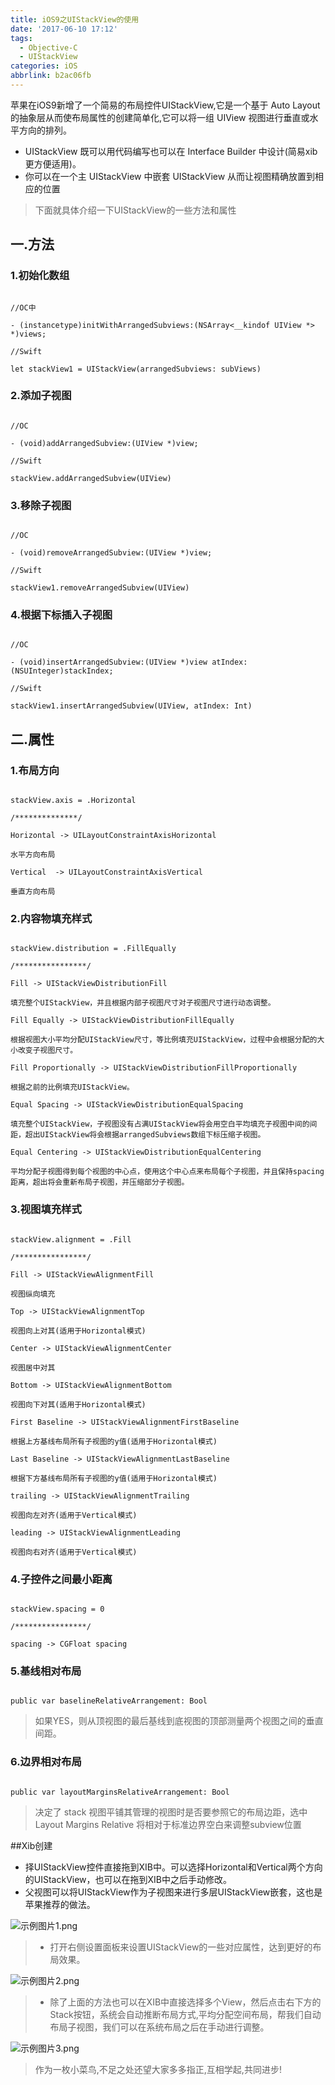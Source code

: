 ```yaml
---
title: iOS9之UIStackView的使用
date: '2017-06-10 17:12'
tags:
  - Objective-C
  - UIStackView
categories: iOS
abbrlink: b2ac06fb
---
```


苹果在iOS9新增了一个简易的布局控件UIStackView,它是一个基于 Auto Layout 的抽象层从而使布局属性的创建简单化,它可以将一组 UIView 视图进行垂直或水平方向的排列。

- UIStackView 既可以用代码编写也可以在 Interface Builder 中设计(简易xib更方便适用)。
- 你可以在一个主 UIStackView 中嵌套 UIStackView 从而让视图精确放置到相应的位置

<!-- more -->

> 下面就具体介绍一下UIStackView的一些方法和属性

## 一.方法

### 1.初始化数组

```objc

//OC中

- (instancetype)initWithArrangedSubviews:(NSArray<__kindof UIView *> *)views;

//Swift

let stackView1 = UIStackView(arrangedSubviews: subViews)

```

### 2.添加子视图

```objc

//OC

- (void)addArrangedSubview:(UIView *)view;

//Swift

stackView.addArrangedSubview(UIView)

```

### 3.移除子视图

```objc

//OC

- (void)removeArrangedSubview:(UIView *)view;

//Swift

stackView1.removeArrangedSubview(UIView)

```

### 4.根据下标插入子视图

```objc

//OC

- (void)insertArrangedSubview:(UIView *)view atIndex:(NSUInteger)stackIndex;

//Swift

stackView1.insertArrangedSubview(UIView, atIndex: Int)

```

## 二.属性

### 1.布局方向

```objc

stackView.axis = .Horizontal

/**************/

Horizontal -> UILayoutConstraintAxisHorizontal

水平方向布局

Vertical  -> UILayoutConstraintAxisVertical

垂直方向布局

```

### 2.内容物填充样式

```objc

stackView.distribution = .FillEqually

/****************/

Fill -> UIStackViewDistributionFill

填充整个UIStackView，并且根据内部子视图尺寸对子视图尺寸进行动态调整。

Fill Equally -> UIStackViewDistributionFillEqually

根据视图大小平均分配UIStackView尺寸，等比例填充UIStackView，过程中会根据分配的大小改变子视图尺寸。

Fill Proportionally -> UIStackViewDistributionFillProportionally

根据之前的比例填充UIStackView。

Equal Spacing -> UIStackViewDistributionEqualSpacing

填充整个UIStackView，子视图没有占满UIStackView将会用空白平均填充子视图中间的间距，超出UIStackView将会根据arrangedSubviews数组下标压缩子视图。

Equal Centering -> UIStackViewDistributionEqualCentering

平均分配子视图得到每个视图的中心点，使用这个中心点来布局每个子视图，并且保持spacing距离，超出将会重新布局子视图，并压缩部分子视图。

```

### 3.视图填充样式

```objc

stackView.alignment = .Fill

/****************/

Fill -> UIStackViewAlignmentFill

视图纵向填充

Top -> UIStackViewAlignmentTop

视图向上对其(适用于Horizontal模式)

Center -> UIStackViewAlignmentCenter

视图居中对其

Bottom -> UIStackViewAlignmentBottom

视图向下对其(适用于Horizontal模式)

First Baseline -> UIStackViewAlignmentFirstBaseline

根据上方基线布局所有子视图的y值(适用于Horizontal模式)

Last Baseline -> UIStackViewAlignmentLastBaseline

根据下方基线布局所有子视图的y值(适用于Horizontal模式)

trailing -> UIStackViewAlignmentTrailing

视图向左对齐(适用于Vertical模式)

leading -> UIStackViewAlignmentLeading

视图向右对齐(适用于Vertical模式)

```

### 4.子控件之间最小距离

```objc

stackView.spacing = 0

/****************/

spacing -> CGFloat spacing

```

### 5.基线相对布局

```objc

public var baselineRelativeArrangement: Bool

```

> 如果YES，则从顶视图的最后基线到底视图的顶部测量两个视图之间的垂直间距。

### 6.边界相对布局

```objc

public var layoutMarginsRelativeArrangement: Bool

```

> 决定了 stack 视图平铺其管理的视图时是否要参照它的布局边距，选中 Layout Margins Relative 将相对于标准边界空白来调整subview位置



##Xib创建
- 择UIStackView控件直接拖到XIB中。可以选择Horizontal和Vertical两个方向的UIStackView，也可以在拖到XIB中之后手动修改。
- 父视图可以将UIStackView作为子视图来进行多层UIStackView嵌套，这也是苹果推荐的做法。

![示例图片1.png](http://upload-images.jianshu.io/upload_images/4122543-477dcb03e40d295a.png?imageMogr2/auto-orient/strip%7CimageView2/2/w/1240)

> - 打开右侧设置面板来设置UIStackView的一些对应属性，达到更好的布局效果。

![示例图片2.png](http://upload-images.jianshu.io/upload_images/4122543-002b7b5799b9aeee.png?imageMogr2/auto-orient/strip%7CimageView2/2/w/1240)

> - 除了上面的方法也可以在XIB中直接选择多个View，然后点击右下方的Stack按钮，系统会自动推断布局方式,平均分配空间布局，帮我们自动布局子视图，我们可以在系统布局之后在手动进行调整。

![示例图片3.png](http://upload-images.jianshu.io/upload_images/4122543-304660a3ee85070d.png?imageMogr2/auto-orient/strip%7CimageView2/2/w/1240)


> 作为一枚小菜鸟,不足之处还望大家多多指正,互相学起,共同进步!
